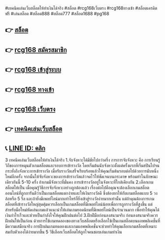 #เทคนิคเล่นเว็บสล็อตให้ทำเงินได้จริง #สล็อต #rcg168เว็บตรง #rcg168ทางเข้า #สล็อตเครดิตฟรี #เล่นสล็อต #สล็อต888 #สล็อต777 #สล็อต1688 #pg168


## 👉 [สล็อต](https://member.88xbet.com/?ref=MDkyOTQ3OTk1NQ)
## 👉 [rcg168 สมัครสมาชิก](https://member.88xbet.com/?ref=MDkyOTQ3OTk1NQ)
## 👉 [rcg168 เข้าสู่ระบบ](https://member.88xbet.com/?ref=MDkyOTQ3OTk1NQ)
## 👉 [rcg168 ทางเข้า](https://member.88xbet.com/?ref=MDkyOTQ3OTk1NQ)
## 👉 [rcg168 เว็บตรง](https://member.88xbet.com/?ref=MDkyOTQ3OTk1NQ)
## 👉 [เทคนิคเล่นเว็บสล็อต](https://member.88xbet.com/?ref=MDkyOTQ3OTk1NQ)
## 📞 [LINE ID: คลิก](https://member.88xbet.com/?ref=MDkyOTQ3OTk1NQ)




3 เทคนิคเล่นเว็บสล็อตให้ทำเงินได้จริง
1.จับจังหวะได้มีชัยไปกว่าครึ่ง การการจับจังหวะ คือ การเรียนรู้วิถีของการหมุนตัวเกมสล็อตและรอบการเข้ารางวัล โดยเริ่มต้นนับจังหวะตั้งแต่ครั้งแรกที่เริ่มสปินไปจนกระทั่งถึงจังหวะการเข้ารางวัล เมื่อรับรางวัลเสร็จเรียบร้อยแล้วให้คุณเริ่มต้นรอบต่อไปด้วยการนับหนึ่งใหม่อีกครั้ง จากนั้นให้จับจังหวะของการเข้ารางวัลแล้วจดไว้ให้ชัดเจนบนกระดาษ พร้อมทำในลักษณะเดียวกันนี้ 5-10 ครั้ง ถ้าเกมมีจังหวะที่มั่นคง การเข้ารางวัลอยู่ในจังหวะที่ใกล้เคียงกัน
2.เลือกเกมสล็อตให้เป็น เมื่อคุณรู้วิธีการจับจังหวะอย่างถูกต้องแล้ว เรื่องต่อไปคือคุณจะต้องเลือกเกมสล็อตออนไลน์ที่ถูกการันตีว่าเป็นเกมสล็อตแตกง่ายและให้เงินรางวัลดี ซึ่งต้องยกให้กับเกมสล็อตแบบ 5 วงล้อหรือ 5 รีล และถ้ายิ่งมีเพลย์ไลน์มากเท่าไหร่ก็ยิ่งเข้าสู่รางวัลง่ายมากเท่านั้น แต่ถ้าคุณต้องการเกมสล็อตที่เข้ารางวัลใหญ่สุดคุ้มควรเลือกเป็นเกมสล็อตที่มีเพลย์ไลน์น้อยเพื่อการถูกรางวัลที่สูงขึ้น แต่สำหรับมือใหม่หัดเล่นเกมแล้วแนะนำให้เล่นเกมยอดนิยมที่มีเพลย์ไลน์เป็นจำนวนมาก เพื่อทำให้คุณได้เงินกำไรเร็วและช่วยเป็นกำลังใจให้คุณฝึกฝนต่อไป
3.ฝึกฝีมือก่อนลงสนามจริง ก่อนลงสนามจริงควรฝึกฝนให้เป็นก่อน ด้วยการใช้เกมทดลองของทางเว็บสล็อตหรือเลือกใช้เป็นเกมสล็อตบนแอพพลิเคชั่นที่มีความเสมือนจริง การฝึกฝนเกมทดลองและเกมแอพพลิเคชั่นจะช่วยทำให้คุณเลือกเกมสล็อตที่เหมาะสมกับตัวเองได้ง่ายมากขึ้น 5 วิธีเลือกเว็บสล็อตให้ถูกใจคนชอบเล่นเกมทำเงิน
